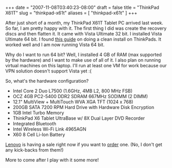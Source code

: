 +++
date = "2007-11-08T03:40:23-08:00"
draft = false
title = "ThinkPad X61T"
slug = "thinkpad-x61t"
aliases = [
	"thinkpad-x61t"
]
+++
<p>After just short of a month, my ThinkPad X61T Tablet PC arrived last week. So far, I am pretty happy with it. The first thing I did was create the recovery discs and then flatten it. It came with Vista Ultimate 32 bit. I installed Vista Ultimate 64 bit. I found <a href="http://forum.notebookreview.com/showthread.php?t=144783" target="_blank">this guide</a> on doing a clean install on ThinkPads. It worked well and I am now running Vista 64 bit.</p>  <p>Why do I want to run 64 bit? Well, I installed 4 GB of RAM (max supported by the hardware) and I want to make use of all of it. I also plan on running virtual machines on this laptop. I'll run at least one VM for work because our VPN solution doesn't support Vista yet :(</p>  <p>So, what's the hardware configuration?</p>  <ul>   <li>Intel Core 2 Duo L7500 (1.6GHz, 4MB L2, 800 MHz FSB)</li>    <li>OCZ 4GB PC2-5400 DDR2 SDRAM 667MHz SODIMM (2 DIMM)</li>    <li>12.1&quot; MultiView + MultiTouch WVA XGA TFT (1024 x 768)</li>    <li>200GB SATA 7200 RPM Hard Drive with Hardware Disk Encryption</li>    <li>1GB Intel Turbo Memory</li>    <li>ThinkPad X6 Tablet UltraBase w/ 8X Dual Layer DVD Recorder</li>    <li>Integrated Bluetooth</li>    <li>Intel Wireless Wi-Fi Link 4965AGN</li>    <li>X60 8 Cell Li-Ion Battery</li> </ul>  <p><a href="http://www.lenovo.com" target="_blank">Lenovo</a> is having a sale right now if you want to <a href="http://shop.lenovo.com/SEUILibrary/controller/e/web/LenovoPortal/en_US/catalog.workflow:category.details?current-catalog-id=12F0696583E04D86B9B79B0FEC01C087&amp;current-category-id=329576204C9E42289967E79E0E7C9A2D" target="_blank">order</a> one. (No, I don't get any kick-backs from them!)</p>  <p>More to come after I play with it some more!</p>